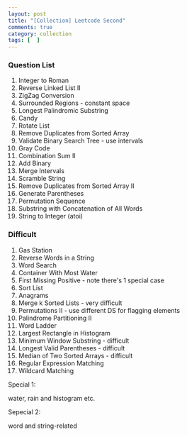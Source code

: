 ```yaml
---
layout: post
title: "[Collection] Leetcode Second"
comments: true
category: collection
tags: [  ]
---
```


### Question List

1. Integer to Roman
1. Reverse Linked List II
1. ZigZag Conversion
1. Surrounded Regions - constant space
1. Longest Palindromic Substring
1. Candy
1. Rotate List
1. Remove Duplicates from Sorted Array 
1. Validate Binary Search Tree - use intervals
1. Gray Code 
1. Combination Sum II
1. Add Binary
1. Merge Intervals
1. Scramble String
1. Remove Duplicates from Sorted Array II
1. Generate Parentheses 
1. Permutation Sequence 
1. Substring with Concatenation of All Words 
1. String to Integer (atoi)

### Difficult

1. Gas Station
1. Reverse Words in a String
1. Word Search
1. Container With Most Water
1. First Missing Positive - note there's 1 special case
1. Sort List
1. Anagrams
1. Merge k Sorted Lists - very difficult
1. Permutations II - use different DS for flagging elements
1. Palindrome Partitioning II
1. Word Ladder
1. Largest Rectangle in Histogram
1. Minimum Window Substring - difficult
1. Longest Valid Parentheses - difficult
1. Median of Two Sorted Arrays - difficult
1. Regular Expression Matching
1. Wildcard Matching

Special 1:

water, rain and histogram etc.

Sepecial 2: 

word and string-related
